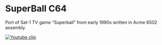 SuperBall C64
=======

Port of Sat-1 TV game "Superball" from early 1990s written in Acme 6502 assembly.

[![Youtube clip](http://kondrak.info/images/work/sball.png)](http://www.youtube.com/watch?v=MuSUStzYQOM)
